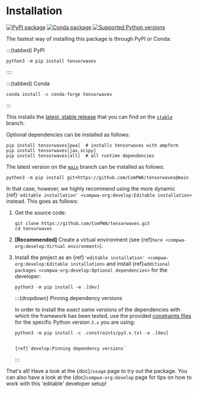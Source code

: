 # Installation

[![PyPI package](https://badge.fury.io/py/tensorwaves.svg)](https://pypi.org/project/tensorwaves)
[![Conda package](https://anaconda.org/conda-forge/tensorwaves/badges/version.svg)](https://anaconda.org/conda-forge/tensorwaves)
[![Supported Python versions](https://img.shields.io/pypi/pyversions/tensorwaves)](https://pypi.org/project/tensorwaves)

The fastest way of installing this package is through PyPI or Conda:

:::{tabbed} PyPI

```shell
python3 -m pip install tensorwaves
```

::::

:::{tabbed} Conda

```shell
conda install -c conda-forge tensorwaves
```

:::

This installs the
[latest, stable release](https://github.com/ComPWA/tensorwaves/releases) that
you can find on the
[`stable`](https://github.com/ComPWA/tensorwaves/tree/stable) branch.

Optional dependencies can be installed as follows:

```shell
pip install tensorwaves[pwa]  # installs tensorwaves with ampform
pip install tensorwaves[jax,scipy]
pip install tensorwaves[all]  # all runtime dependencies
```

The latest version on the
[`main`](https://github.com/ComPWA/tensorwaves/tree/main) branch can be
installed as follows:

```shell
python3 -m pip install git+https://github.com/ComPWA/tensorwaves@main
```

In that case, however, we highly recommend using the more dynamic
{ref}`'editable installation' <compwa-org:develop:Editable installation>`
instead. This goes as follows:

1. Get the source code:

   ```shell
   git clone https://github.com/ComPWA/tensorwaves.git
   cd tensorwaves
   ```

2. **[Recommended]** Create a virtual environment (see
   {ref}`here <compwa-org:develop:Virtual environment>`).

3. Install the project as an
   {ref}`'editable installation' <compwa-org:develop:Editable installation>`
   and install
   {ref}`additional packages <compwa-org:develop:Optional dependencies>` for
   the developer:

   ```shell
   python3 -m pip install -e .[dev]
   ```

   :::{dropdown} Pinning dependency versions

   In order to install the _exact same versions_ of the dependencies with which
   the framework has been tested, use the provided
   [constraints files](https://pip.pypa.io/en/stable/user_guide/#constraints-files)
   for the specific Python version `3.x` you are using:

   ```shell
   python3 -m pip install -c .constraints/py3.x.txt -e .[dev]
   ```

   ```{seealso}

   {ref}`develop:Pinning dependency versions`

   ```

   :::

That's all! Have a look at the {doc}`/usage` page to try out the package. You
can also have a look at the {doc}`compwa-org:develop` page for tips on how to
work with this 'editable' developer setup!
